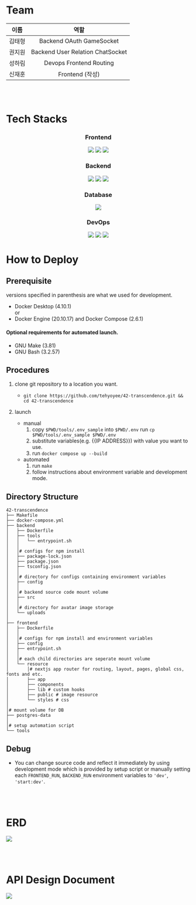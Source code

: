
<h1> Team </h1>

|이름|역할|
|:-:|:-:|
| 김태형 | Backend OAuth GameSocket |
| 권지원 | Backend User Relation ChatSocket |
| 성하림 | Devops Frontend Routing |
| 신재훈 | Frontend (작성) |

<br><br>

<h1>Tech Stacks</h1>

<div align=center>
  
  <h3> Frontend </h3>
  <img src="https://img.shields.io/badge/Next.js-000000?style=for-the-badge&logo=Next.js&logoColor=white">
  <img src="https://img.shields.io/badge/React-61DAFB?style=for-the-badge&logo=React&logoColor=white">
  <img src="https://img.shields.io/badge/Socket.io-010101?style=for-the-badge&logo=Socket.io&logoColor=white">
  <br>
  <h3> Backend </h3>
  <img src="https://img.shields.io/badge/NestJS-E0234E?style=for-the-badge&logo=NestJS&logoColor=white"> 
  <img src="https://img.shields.io/badge/Socket.io-010101?style=for-the-badge&logo=Socket.io&logoColor=white">
  <img src="https://img.shields.io/badge/Axios-5A29E4?style=for-the-badge&logo=Axios&logoColor=white">
  <br>
  <h3> Database </h3>
  <img src="https://img.shields.io/badge/PostgreSQL-4169E1?style=for-the-badge&logo=PostgreSQL&logoColor=black">
  <br>
  <h3> DevOps </h3>
  <img src="https://img.shields.io/badge/.env-ECD53F?style=for-the-badge&logo=.env&logoColor=white">
  <img src="https://img.shields.io/badge/Docker-2496ED?style=for-the-badge&logo=Docker&logoColor=white">
  <img src="https://img.shields.io/badge/makefile-A42E2B?style=for-the-badge&logo=GNU&logoColor=white">
  <br>
</div>
  
How to Deploy
================

Prerequisite
------------
versions specified in parenthesis are what we used for development.

* Docker Desktop (4.10.1)   
or   
* Docker Engine (20.10.17) and Docker Compose (2.6.1)

#### Optional requirements for automated launch.
* GNU Make (3.81)
* GNU Bash (3.2.57)

Procedures
----------

1. clone git repository to a location you want.
    * ```git clone https://github.com/tehyoyee/42-transcendence.git && cd 42-transcendence```

2. launch
    * manual
        1. copy ```$PWD/tools/.env_sample``` into ```$PWD/.env``` run ```cp $PWD/tools/.env_sample $PWD/.env```
        2. substitute variables(e.g. {{IP ADDRESS}}) with value you want to use.
        3. run ```docker compose up --build```
    * automated
        1. run ```make```
        2. follow instructions about environment variable and development mode.

Directory Structure
-------------------

```
42-transcendence
├── Makefile
├── docker-compose.yml
├── backend
│   ├── Dockerfile
│   ├── tools
│   │   └── entrypoint.sh
│   │
│   │# configs for npm install
│   ├── package-lock.json
│   ├── package.json
│   ├── tsconfig.json
│   │
│   │# directory for configs containing environment variables
│   ├── config
│   │
│   │# backend source code mount volume
│   ├── src
│   │
│   │# directory for avatar image storage
│   └── uploads
│
├── frontend
│   ├── Dockerfile
│   │
│   │# configs for npm install and environment variables
│   ├── config
│   ├── entrypoint.sh
│   │
│   │# each child directories are seperate mount volume
│   └── resource
│       │# nextjs app router for routing, layout, pages, global css, fonts and etc.
│       ├── app
│       ├── components
│       ├── lib # custom hooks
│       ├── public # image resource
│       └── styles # css
│
│# mount volume for DB
├── postgres-data
│
│# setup automation script
└── tools
```
Debug
-----
* You can change source code and reflect it immediately by using development mode which is provided by setup script or manually setting each ```FRONTEND_RUN```, ```BACKEND_RUN``` environment variables to ```'dev'```, ```'start:dev'```.


<br><br>

<div align=left>
<h1>ERD</h1>
  <img src = "https://github.com/tehyoyee/42-transcendence/assets/91377377/fd3f2fd9-40aa-4038-98ec-e6f17662fa56">


<br><br>

<h1>API Design Document</h1>
  <img src = "https://github.com/tehyoyee/42-transcendence/assets/91377377/ebd32a2e-c0f1-497a-a00b-0aeec54d83bb">
